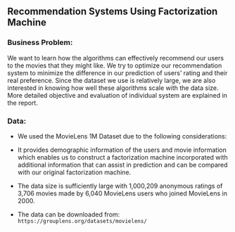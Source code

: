 ## Recommendation Systems Using Factorization Machine 

### Business Problem:
We want to learn how the algorithms can effectively recommend our users to the movies that they might like. We try to optimize our recommendation system to minimize the difference in our prediction of users’ rating and their real preference. Since the dataset we use is relatively large, we are also interested in knowing how well these algorithms scale with the data size. More detailed objective and evaluation of individual system are explained in the report.

### Data:

* We used the MovieLens 1M Dataset due to the following considerations:

* It provides demographic information of the users and movie information which enables us to construct a factorization machine incorporated with additional information that can assist in prediction and can be compared with our original factorization machine.

* The data size is sufficiently large with 1,000,209 anonymous ratings of 3,706 movies made by 6,040 MovieLens users who joined MovieLens in 2000.

* The data can be downloaded from: `https://grouplens.org/datasets/movielens/`
